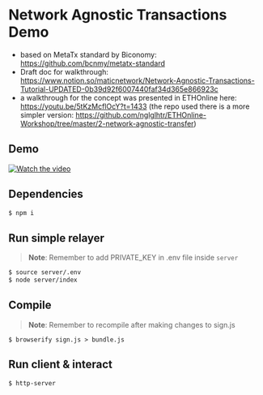 # Network Agnostic Transactions Demo

- based on MetaTx standard by Biconomy: https://github.com/bcnmy/metatx-standard
- Draft doc for walkthrough: https://www.notion.so/maticnetwork/Network-Agnostic-Transactions-Tutorial-UPDATED-0b39d92f6007440faf34d365e866923c
- a walkthrough for the concept was presented in ETHOnline here: https://youtu.be/5tKzMcflOcY?t=1433 (the repo used there is a more simpler version: https://github.com/nglglhtr/ETHOnline-Workshop/tree/master/2-network-agnostic-transfer)

## Demo

[![Watch the video](https://img.youtube.com/vi/ETvnnZGQDDc/2.jpg)](https://youtu.be/ETvnnZGQDDc)

## Dependencies
```bash
$ npm i
```

## Run simple relayer
> __Note__: Remember to add PRIVATE_KEY in .env file inside `server`

```bash
$ source server/.env
$ node server/index
```

## Compile
> __Note__: Remember to recompile after making changes to sign.js
```
$ browserify sign.js > bundle.js
```

## Run client & interact
```
$ http-server
```

